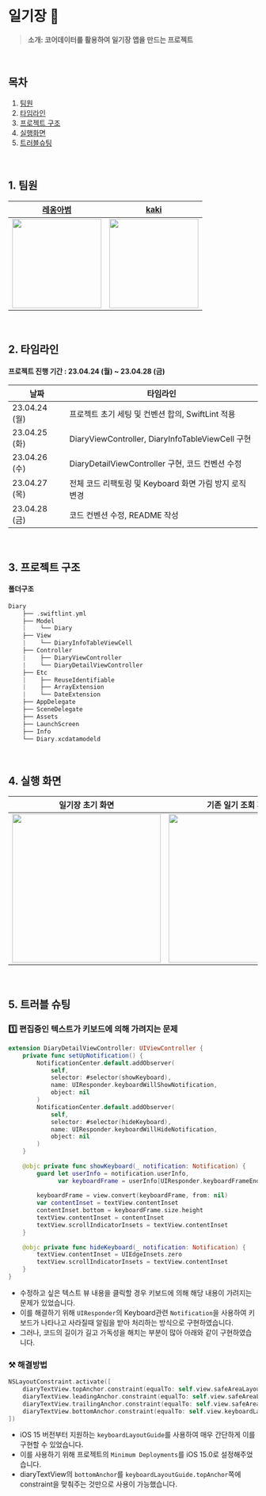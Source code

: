 # 일기장 📕

> **소개: 코어데이터를 활용하여 일기장 앱을 만드는 프로젝트**


</br>

## 목차
1. [팀원](#1-팀원)
2. [타임라인](#2-타임라인)
3. [프로젝트 구조](#3-프로젝트-구조)
4. [실행화면](#4-실행-화면)
5. [트러블슈팅](#5-트러블-슈팅)

<br>

## 1. 팀원

|[레옹아범](https://github.com/fatherLeon)| [kaki](https://github.com/kak1x) |
| :--------: | :--------: |
|<img height="180px" src="https://raw.githubusercontent.com/Rhode-park/ios-rock-paper-scissors/step02/image/leonFather.jpeg">| <img height="180px" src="https://i.imgur.com/KkFB7j3.png"> |

<br>

## 2. 타임라인
#### 프로젝트 진행 기간 : 23.04.24 (월) ~ 23.04.28 (금)

| 날짜 | 타임라인 |
| --- | --- |
|23.04.24 (월)| 프로젝트 초기 세팅 및 컨벤션 합의, SwiftLint 적용 |
|23.04.25 (화)| DiaryViewController, DiaryInfoTableViewCell 구현 |
|23.04.26 (수)| DiaryDetailViewController 구현, 코드 컨벤션 수정 |
|23.04.27 (목)| 전체 코드 리팩토링 및 Keyboard 화면 가림 방지 로직 변경 |
|23.04.28 (금)| 코드 컨벤션 수정, README 작성 |

<br>

## 3. 프로젝트 구조

#### 폴더구조

``` swift
Diary
    ├── .swiftlint.yml
    ├── Model
    |    └── Diary
    ├── View
    |    └── DiaryInfoTableViewCell
    ├── Controller
    |    ├── DiaryViewController
    |    └── DiaryDetailViewController
    ├── Etc
    |    ├── ReuseIdentifiable
    |    ├── ArrayExtension
    |    └── DateExtension
    ├── AppDelegate
    ├── SceneDelegate
    ├── Assets
    ├── LaunchScreen
    ├── Info
    └── Diary.xcdatamodeld
```

</br>

## 4. 실행 화면

|**일기장 초기 화면**|**기존 일기 조회 페이지**|**새로운 일기 작성 페이지**|
|:-----:|:-----:|:-----:|
| <img src = "https://user-images.githubusercontent.com/51234397/235034788-8dd64d8c-4567-4b78-b062-f31cb8d1bf86.gif" width = "300">|<img src = "https://user-images.githubusercontent.com/51234397/235034793-62ef393a-fe30-4887-b3b6-1fbb2c44a5e5.gif" width = "300"> |<img src = "https://user-images.githubusercontent.com/51234397/235034796-8a0f2b3d-cc71-4ff4-af6e-350c07718e21.gif" width = "300">|

<br>

## 5. 트러블 슈팅

### 1️⃣ 편집중인 텍스트가 키보드에 의해 가려지는 문제

```swift
extension DiaryDetailViewController: UIViewController {
    private func setUpNotification() {
        NotificationCenter.default.addObserver(
            self,
            selector: #selector(showKeyboard),
            name: UIResponder.keyboardWillShowNotification,
            object: nil
        )
        NotificationCenter.default.addObserver(
            self,
            selector: #selector(hideKeyboard),
            name: UIResponder.keyboardWillHideNotification,
            object: nil
        )
    }
    
    @objc private func showKeyboard(_ notification: Notification) {
        guard let userInfo = notification.userInfo,
              var keyboardFrame = userInfo[UIResponder.keyboardFrameEndUserInfoKey] as? CGRect else { return }
        
        keyboardFrame = view.convert(keyboardFrame, from: nil)
        var contentInset = textView.contentInset
        contentInset.bottom = keyboardFrame.size.height
        textView.contentInset = contentInset
        textView.scrollIndicatorInsets = textView.contentInset
    }
    
    @objc private func hideKeyboard(_ notification: Notification) {
        textView.contentInset = UIEdgeInsets.zero
        textView.scrollIndicatorInsets = textView.contentInset
    }
}
```

* 수정하고 싶은 텍스트 뷰 내용을 클릭할 경우 키보드에 의해 해당 내용이 가려지는 문제가 있었습니다.
* 이를 해결하기 위해 `UIResponder`의 Keyboard관련 `Notification`을 사용하여 키보드가 나타나고 사라질때 알림을 받아 처리하는 방식으로 구현하였습니다.
* 그러나, 코드의 길이가 길고 가독성을 해치는 부분이 많아 아래와 같이 구현하였습니다.

### ⚒️ 해결방법
```swift
NSLayoutConstraint.activate([
    diaryTextView.topAnchor.constraint(equalTo: self.view.safeAreaLayoutGuide.topAnchor),
    diaryTextView.leadingAnchor.constraint(equalTo: self.view.safeAreaLayoutGuide.leadingAnchor),
    diaryTextView.trailingAnchor.constraint(equalTo: self.view.safeAreaLayoutGuide.trailingAnchor),
    diaryTextView.bottomAnchor.constraint(equalTo: self.view.keyboardLayoutGuide.topAnchor)
])
```
- iOS 15 버전부터 지원하는 `keyboardLayoutGuide`를 사용하여 매우 간단하게 이를 구현할 수 있었습니다.
- 이를 사용하기 위해 프로젝트의 `Minimum Deployments`를 iOS 15.0로 설정해주었습니다.
- diaryTextView의 `bottomAnchor`를 `keyboardLayoutGuide.topAnchor`쪽에 constraint을 맞춰주는 것만으로 사용이 가능했습니다.
